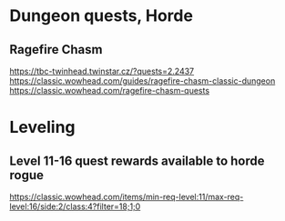 # Dungeon quests, Horde

## Ragefire Chasm
https://tbc-twinhead.twinstar.cz/?quests=2.2437
https://classic.wowhead.com/guides/ragefire-chasm-classic-dungeon
https://classic.wowhead.com/ragefire-chasm-quests

# Leveling

## Level 11-16 quest rewards available to horde rogue
https://classic.wowhead.com/items/min-req-level:11/max-req-level:16/side:2/class:4?filter=18;1;0
